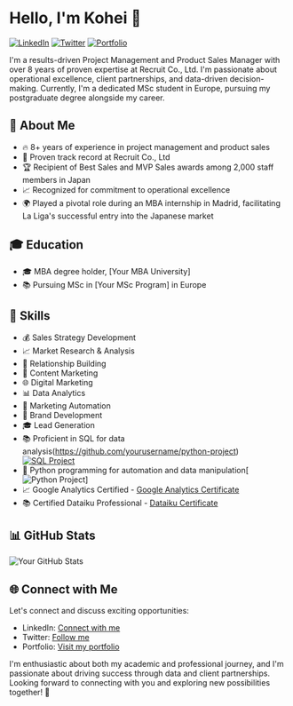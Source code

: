 # Hello, I'm Kohei 👋

[![LinkedIn](https://img.shields.io/badge/LinkedIn-Connect-blue)](https://www.linkedin.com/in/yourprofile)
[![Twitter](https://img.shields.io/twitter/follow/yourtwitterhandle?label=Follow)](https://twitter.com/yourtwitterhandle)
[![Portfolio](https://img.shields.io/badge/Portfolio-Visit-brightgreen)](https://www.yourportfolio.com)

I'm a results-driven Project Management and Product Sales Manager with over 8 years of proven expertise at Recruit Co., Ltd. I'm passionate about operational excellence, client partnerships, and data-driven decision-making. Currently, I'm a dedicated MSc student in Europe, pursuing my postgraduate degree alongside my career.

## 🚀 About Me

- 🔥 8+ years of experience in project management and product sales
- 💼 Proven track record at Recruit Co., Ltd
- 🏆 Recipient of Best Sales and MVP Sales awards among 2,000 staff members in Japan
- 📈 Recognized for commitment to operational excellence
- 🌍 Played a pivotal role during an MBA internship in Madrid, facilitating La Liga's successful entry into the Japanese market

## 🎓 Education

- 🎓 MBA degree holder, [Your MBA University]
- 📚 Pursuing MSc in [Your MSc Program] in Europe

## 💼 Skills

- 💰 Sales Strategy Development
- 📈 Market Research & Analysis
- 🤝 Relationship Building
- 📢 Content Marketing
- 🌐 Digital Marketing
- 📊 Data Analytics
- 🤖 Marketing Automation
- 🎯 Brand Development
- 🎓 Lead Generation
- 📚 Proficient in SQL for data analysis(https://github.com/yourusername/python-project)[![SQL Project](https://img.shields.io/badge/SQL-Project-blue)](https://github.com/yourusername/sql-project)
- 🐍 Python programming for automation and data manipulation[![Python Project](https://img.shields.io/badge/Python-Project-brightgreen)]
- 📈 Google Analytics Certified - [Google Analytics Certificate](https://skillshop.credential.net/0fad1f9c-986a-4fed-90bb-cc47fd0810a5)
- 📚 Certified Dataiku Professional - [Dataiku Certificate](https://verify.skilljar.com/c/9cdddtevd5bo)

## 📊 GitHub Stats

![Your GitHub Stats](https://github-readme-stats.vercel.app/api?username=yourusername&show_icons=true)

## 🌐 Connect with Me

Let's connect and discuss exciting opportunities:

- LinkedIn: [Connect with me](https://www.linkedin.com/in/yourprofile)
- Twitter: [Follow me](https://twitter.com/yourtwitterhandle)
- Portfolio: [Visit my portfolio](https://www.yourportfolio.com)

I'm enthusiastic about both my academic and professional journey, and I'm passionate about driving success through data and client partnerships. Looking forward to connecting with you and exploring new possibilities together! 💼
